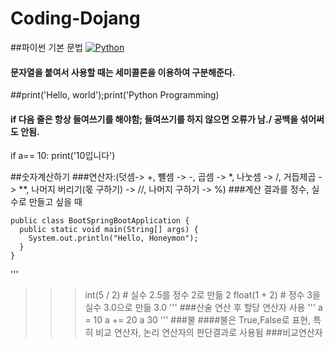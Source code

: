 # Coding-Dojang
##파이썬 기본 문법
[![Python](https://img.shields.io/badge/Python-Used-blue.svg)](https://shields.io/#/)

#### 문자열을 붙여서 사용할 때는 세미콜론을 이용하여 구분해준다.
##print('Hello, world');print('Python Programming)
#### if 다음 줄은 항상 들여쓰기를 해야함; 들여쓰기를 하지 않으면 오류가 남./ 공백을 섞어써도 안됨.
if a== 10:
    print('10입니다')


##숫자계산하기
###연산자:(덧셈-> +, 뺼셈 -> -, 곱셈 -> *, 나눗셈 -> /, 거듭제곱 -> **, 나머지 버리기(몫 구하기) -> //, 나머지 구하기 -> %)
###계산 결과를 정수, 실수로 만들고 싶을 때 
```
public class BootSpringBootApplication {
  public static void main(String[] args) {
    System.out.println("Hello, Honeymon");
  }
}
```
'''
>>> int(5 / 2)      # 실수 2.5를 정수 2로 만듦
2
>>> float(1 + 2)    # 정수 3을 실수 3.0으로 만듦
3.0
'''
###산술 연산 후 할당 연산자 사용
'''
a = 10
a += 20
a
30
'''
###불
####불은 True,False로 표현, 특히 비교 연산자, 논리 연산자의 판단결과로 사용됨
###비교연산자 

